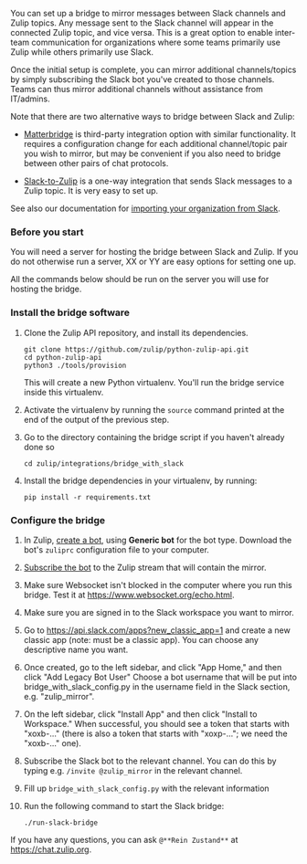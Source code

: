 You can set up a bridge to mirror messages between Slack channels and Zulip
topics. Any message sent to the Slack channel will appear in the connected Zulip
topic, and vice versa. This is a great option to enable inter-team communication
for organizations where some teams
primarily use Zulip while others primarily use Slack. 

Once the initial setup is complete, you can mirror additional channels/topics by simply
subscribing the Slack bot you've created to those channels. Teams can thus
mirror additional channels without assistance from IT/admins.

Note that there are two alternative ways to bridge between Slack and Zulip:

* [Matterbridge](https://github.com/42wim/matterbridge) is third-party
  integration option with similar functionality. It requires a configuration
  change for each additional channel/topic pair you wish to mirror, but may be
  convenient if you also need to bridge between other pairs of chat protocols.

* [Slack-to-Zulip](/integrations/doc/slack) is a one-way integration that sends
  Slack messages to a Zulip topic. It is very easy to set up.

See also our documentation for
[importing your organization from Slack](/help/import-from-slack).

### Before you start

You will need a server for hosting the bridge between Slack and Zulip. If you
do not otherwise run a server, XX or YY are easy options for setting one up.

All the commands below should be run on the server you will use for hosting the bridge.

### Install the bridge software

1. Clone the Zulip API repository, and install its dependencies.

    ```
    git clone https://github.com/zulip/python-zulip-api.git
    cd python-zulip-api
    python3 ./tools/provision
    ```

    This will create a new Python virtualenv. You'll run the bridge service
    inside this virtualenv.

1. Activate the virtualenv by running the `source` command printed
   at the end of the output of the previous step.

1. Go to the directory containing the bridge script if you haven't already done so
   ```
   cd zulip/integrations/bridge_with_slack
   ```

1. Install the bridge dependencies in your virtualenv, by running:
    ```
    pip install -r requirements.txt
    ```

### Configure the bridge

1. In Zulip, [create a bot](/help/add-a-bot-or-integration), using **Generic bot**
   for the bot type. Download the bot's `zuliprc` configuration file to your
   computer.

1. [Subscribe the bot](/help/add-or-remove-users-from-a-stream) to the Zulip
   stream that will contain the mirror.

1. Make sure Websocket isn't blocked in the computer where you run this bridge.
   Test it at https://www.websocket.org/echo.html.

1. Make sure you are signed in to the Slack workspace you want to mirror.

1. Go to https://api.slack.com/apps?new_classic_app=1 and create a new classic
   app (note: must be a classic app). You can choose any descriptive name you
   want.

1. Once created, go to the left sidebar, and click "App Home," and then click
   "Add Legacy Bot User" Choose a bot username that will be put into
   bridge_with_slack_config.py in the username field in the Slack section, e.g.
   "zulip_mirror".

1. On the left sidebar, click "Install App" and then click "Install to
   Workspace." When successful, you should see a token that starts with
   "xoxb-..." (there is also a token that starts with "xoxp-..."; we need the
   "xoxb-..." one).

1. Subscribe the Slack bot to the relevant channel. You can do this by typing
   e.g. `/invite @zulip_mirror` in the relevant channel.

1. Fill up `bridge_with_slack_config.py` with the relevant information

1. Run the following command to start the Slack bridge:

    ```
    ./run-slack-bridge
    ```

If you have any questions, you can ask `@**Rein Zustand**` at https://chat.zulip.org.
